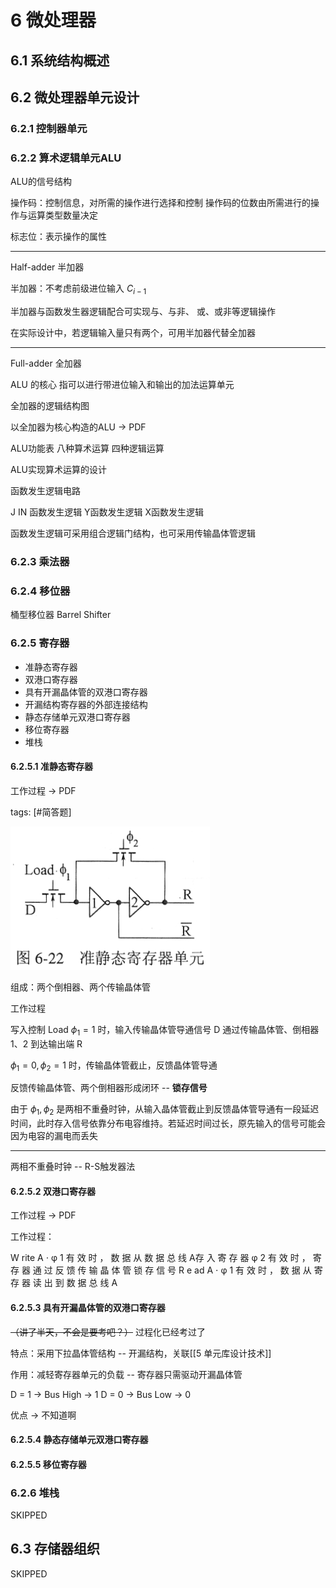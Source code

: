 # 6 微处理器

## 6.1 系统结构概述

## 6.2 微处理器单元设计

### 6.2.1 控制器单元

### 6.2.2 算术逻辑单元ALU

ALU的信号结构

操作码：控制信息，对所需的操作进行选择和控制
操作码的位数由所需进行的操作与运算类型数量决定

标志位：表示操作的属性

---

Half-adder 半加器

半加器：不考虑前级进位输入 $C_{i-1}$

半加器与函数发生器逻辑配合可实现与、与非、 或、或非等逻辑操作

在实际设计中，若逻辑输入量只有两个，可用半加器代替全加器

---

Full-adder 全加器

ALU 的核心
指可以进行带进位输入和输出的加法运算单元

全加器的逻辑结构图

以全加器为核心构造的ALU -> PDF

ALU功能表
八种算术运算
四种逻辑运算

ALU实现算术运算的设计

函数发生逻辑电路

J IN 函数发生逻辑
Y函数发生逻辑
X函数发生逻辑

函数发生逻辑可采用组合逻辑门结构，也可采用传输晶体管逻辑

### 6.2.3 乘法器

### 6.2.4 移位器

桶型移位器 Barrel Shifter

### 6.2.5 寄存器

* 准静态寄存器
* 双港口寄存器
* 具有开漏晶体管的双港口寄存器
* 开漏结构寄存器的外部连接结构
* 静态存储单元双港口寄存器
* 移位寄存器
* 堆栈

#### 6.2.5.1 准静态寄存器

工作过程 -> PDF

tags: [#简答题]

![Alt text](../assets/book_p152_img6_25.png)

组成：两个倒相器、两个传输晶体管

工作过程

写入控制 Load $\phi_1 = 1$ 时，输入传输晶体管导通信号 D 通过传输晶体管、倒相器 1、2 到达输出端 R

$\phi_1 = 0, \phi_2 = 1$ 时，传输晶体管截止，反馈晶体管导通

反馈传输晶体管、两个倒相器形成闭环 -- **锁存信号**

由于 $\phi_1, \phi_2$ 是两相不重叠时钟，从输入晶体管截止到反馈晶体管导通有一段延迟时间，此时存入信号依靠分布电容维持。若延迟时间过长，原先输入的信号可能会因为电容的漏电而丢失

---

两相不重叠时钟 -- R-S触发器法

#### 6.2.5.2 双港口寄存器

工作过程 -> PDF

工作过程：

W rite A ⋅ φ 1 有 效 时 ， 数 据 从 数 据 总 线 A存 入 寄 存 器 φ 2 有 效 时 ， 寄 存 器 通 过 反 馈 传 输 晶 体 管 锁 存 信 号 R e ad A ⋅ φ 1 有 效 时 ， 数 据 从 寄 存 器 读 出 到 数 据 总 线 A

#### 6.2.5.3 具有开漏晶体管的双港口寄存器

~~（讲了半天，不会是要考吧？）~~ 过程化已经考过了

特点：采用下拉晶体管结构 -- 开漏结构，关联[[5 单元库设计技术]]

作用：减轻寄存器单元的负载 -- 寄存器只需驱动开漏晶体管

D = 1 -> Bus High -> 1
D = 0 -> Bus Low -> 0

优点 -> 不知道啊

#### 6.2.5.4 静态存储单元双港口寄存器

#### 6.2.5.5 移位寄存器

### 6.2.6 堆栈

SKIPPED

## 6.3 存储器组织

SKIPPED
